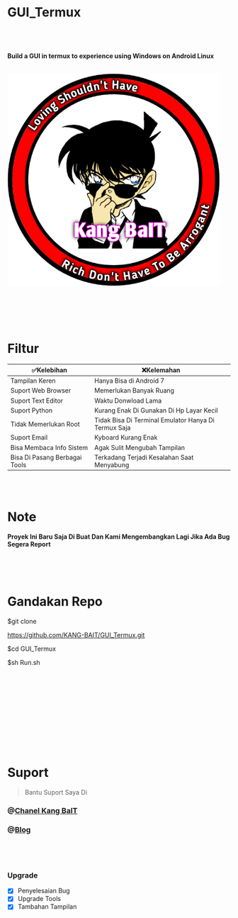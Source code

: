 # GUI_Termux
<br><br>
<h4>Build a GUI in termux to experience using Windows on Android Linux
<br>
<br>


![GitHub Logo](/docs/20210322_094134.png)


<br><br><br><br>


# Filtur



  ✅Kelebihan  | ❌Kelemahan 
----------- | -----------
Tampilan Keren | Hanya Bisa di Android 7 
Suport Web Browser | Memerlukan Banyak Ruang
Suport Text Editor | Waktu Donwload Lama
Suport Python | Kurang Enak Di Gunakan Di Hp Layar Kecil
Tidak Memerlukan Root | Tidak Bisa Di Terminal Emulator Hanya Di Termux Saja
Suport Email | Kyboard Kurang Enak
Bisa Membaca Info Sistem | Agak Sulit Mengubah Tampilan
Bisa Di Pasang Berbagai Tools | Terkadang Terjadi Kesalahan Saat Menyabung

<br>
<br>

# Note

<h4>Proyek Ini Baru Saja Di Buat Dan Kami Mengembangkan Lagi Jika Ada Bug Segera Report

<br><br><br>

# Gandakan Repo

$git clone

https://github.com/KANG-BAIT/GUI_Termux.git


$cd GUI_Termux


$sh Run.sh




<br><br><br><br><br><br><br><br><br><br>

# Suport
>Bantu Suport Saya Di 

<h3>@<a href="https://youtube.com/c/KangBaIT">Chanel Kang BaIT</a>



<h3>@<a href="kang-bait.blogspot.com">Blog</a>
</table>
<br><br><br><br>


<h3>Upgrade</h3>


- [x] Penyelesaian Bug
- [x] Upgrade Tools
- [x] Tambahan Tampilan
